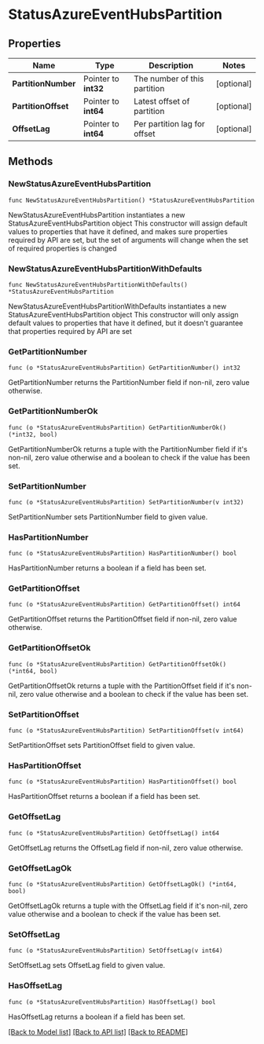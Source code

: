 # StatusAzureEventHubsPartition

## Properties

Name | Type | Description | Notes
------------ | ------------- | ------------- | -------------
**PartitionNumber** | Pointer to **int32** | The number of this partition | [optional] 
**PartitionOffset** | Pointer to **int64** | Latest offset of partition | [optional] 
**OffsetLag** | Pointer to **int64** | Per partition lag for offset | [optional] 

## Methods

### NewStatusAzureEventHubsPartition

`func NewStatusAzureEventHubsPartition() *StatusAzureEventHubsPartition`

NewStatusAzureEventHubsPartition instantiates a new StatusAzureEventHubsPartition object
This constructor will assign default values to properties that have it defined,
and makes sure properties required by API are set, but the set of arguments
will change when the set of required properties is changed

### NewStatusAzureEventHubsPartitionWithDefaults

`func NewStatusAzureEventHubsPartitionWithDefaults() *StatusAzureEventHubsPartition`

NewStatusAzureEventHubsPartitionWithDefaults instantiates a new StatusAzureEventHubsPartition object
This constructor will only assign default values to properties that have it defined,
but it doesn't guarantee that properties required by API are set

### GetPartitionNumber

`func (o *StatusAzureEventHubsPartition) GetPartitionNumber() int32`

GetPartitionNumber returns the PartitionNumber field if non-nil, zero value otherwise.

### GetPartitionNumberOk

`func (o *StatusAzureEventHubsPartition) GetPartitionNumberOk() (*int32, bool)`

GetPartitionNumberOk returns a tuple with the PartitionNumber field if it's non-nil, zero value otherwise
and a boolean to check if the value has been set.

### SetPartitionNumber

`func (o *StatusAzureEventHubsPartition) SetPartitionNumber(v int32)`

SetPartitionNumber sets PartitionNumber field to given value.

### HasPartitionNumber

`func (o *StatusAzureEventHubsPartition) HasPartitionNumber() bool`

HasPartitionNumber returns a boolean if a field has been set.

### GetPartitionOffset

`func (o *StatusAzureEventHubsPartition) GetPartitionOffset() int64`

GetPartitionOffset returns the PartitionOffset field if non-nil, zero value otherwise.

### GetPartitionOffsetOk

`func (o *StatusAzureEventHubsPartition) GetPartitionOffsetOk() (*int64, bool)`

GetPartitionOffsetOk returns a tuple with the PartitionOffset field if it's non-nil, zero value otherwise
and a boolean to check if the value has been set.

### SetPartitionOffset

`func (o *StatusAzureEventHubsPartition) SetPartitionOffset(v int64)`

SetPartitionOffset sets PartitionOffset field to given value.

### HasPartitionOffset

`func (o *StatusAzureEventHubsPartition) HasPartitionOffset() bool`

HasPartitionOffset returns a boolean if a field has been set.

### GetOffsetLag

`func (o *StatusAzureEventHubsPartition) GetOffsetLag() int64`

GetOffsetLag returns the OffsetLag field if non-nil, zero value otherwise.

### GetOffsetLagOk

`func (o *StatusAzureEventHubsPartition) GetOffsetLagOk() (*int64, bool)`

GetOffsetLagOk returns a tuple with the OffsetLag field if it's non-nil, zero value otherwise
and a boolean to check if the value has been set.

### SetOffsetLag

`func (o *StatusAzureEventHubsPartition) SetOffsetLag(v int64)`

SetOffsetLag sets OffsetLag field to given value.

### HasOffsetLag

`func (o *StatusAzureEventHubsPartition) HasOffsetLag() bool`

HasOffsetLag returns a boolean if a field has been set.


[[Back to Model list]](../README.md#documentation-for-models) [[Back to API list]](../README.md#documentation-for-api-endpoints) [[Back to README]](../README.md)


